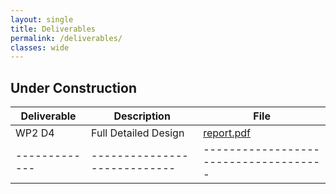 ```yaml
---
layout: single
title: Deliverables
permalink: /deliverables/
classes: wide
---
```

## Under Construction
| Deliverable | Description                | File                                |
|-------------|----------------------------|-------------------------------------|
| WP2 D4      | Full Detailed Design       | [report.pdf](assets/report.pdf)     |
|-------------|----------------------------|-------------------------------------|

